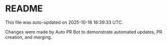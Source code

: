 # README

This file was auto-updated on 2025-10-16 16:39:33 UTC.

Changes were made by Auto PR Bot to demonstrate automated updates, PR creation, and merging.
